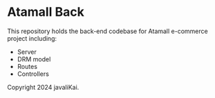 # Atamall Back

This repository holds the back-end codebase for Atamall e-commerce project including: 
- Server
- DRM model
- Routes
- Controllers

Copyright 2024 javaliKai.
